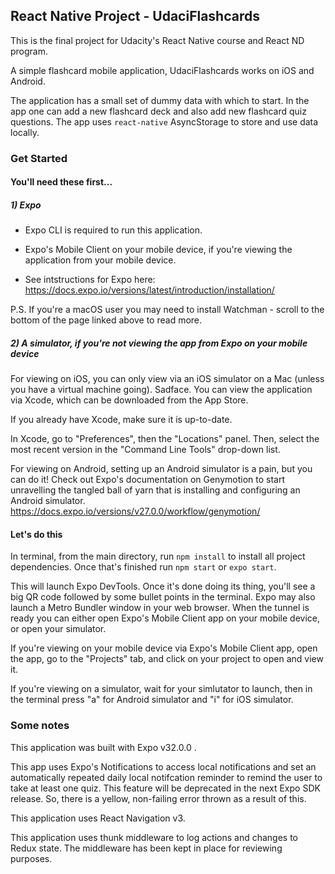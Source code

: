 <h2>React Native Project - UdaciFlashcards</h2

This is the final project for Udacity's React Native course and React ND program.

A simple flashcard mobile application, UdaciFlashcards works on iOS and Android.

The application has a small set of dummy data with which to start. In the app one can add a new flashcard deck and also add new flashcard quiz questions. The app uses `react-native` AsyncStorage to store and use data locally.

<h3>Get Started</h3>

<h4>You'll need these first...</h4>

<h5>1) Expo</h5>

* Expo CLI is required to run this application.

* Expo's Mobile Client on your mobile device, if you're viewing the application from your mobile device.

* See intstructions for Expo here: https://docs.expo.io/versions/latest/introduction/installation/

P.S. If you're a macOS user you may need to install Watchman - scroll to the bottom of the page linked above to read more.

<h5>2) A simulator, if you're not viewing the app from Expo on your mobile device</h5>

For viewing on iOS, you can only view via an iOS simulator on a Mac (unless you have a virtual machine going). Sadface. You can view the application via Xcode, which can be downloaded from the App Store.

If you already have Xcode, make sure it is up-to-date.

In Xcode, go to "Preferences", then the "Locations" panel. Then, select the most recent version in the "Command Line Tools" drop-down list.

For viewing on Android, setting up an Android simulator is a pain, but you can do it! Check out Expo's documentation on Genymotion to start unravelling the tangled ball of yarn that is installing and configuring an Android simulator. https://docs.expo.io/versions/v27.0.0/workflow/genymotion/



<h4>Let's do this</h4>

In terminal, from the main directory, run `npm install` to install all project dependencies. Once that's finished run `npm start` or `expo start`.

This will launch Expo DevTools. Once it's done doing its thing, you'll see a big QR code followed by some bullet points in the terminal. Expo may also launch a Metro Bundler window in your web browser. When the tunnel is ready you can either open Expo's Mobile Client app on your mobile device, or open your simulator.

If you're viewing on your mobile device via Expo's Mobile Client app, open the app, go to the "Projects" tab, and click on your project to open and view it.

If you're viewing on a simulator, wait for your simlutator to launch, then in the terminal press "a" for Android simulator and "i" for iOS simulator.



<h3>Some notes</h3>

This application was built with Expo v32.0.0 .

This app uses Expo's Notifications to access local notifications and set an automatically repeated daily local notifcation reminder to remind the user to take at least one quiz. This feature will be deprecated in the next Expo SDK release. So, there is a yellow, non-failing error thrown as a result of this.

This application uses React Navigation v3.

This application uses thunk middleware to log actions and changes to Redux state. The middleware has been kept in place for reviewing purposes.